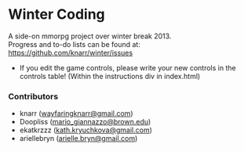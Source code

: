 Winter Coding
=============

A side-on mmorpg project over winter break 2013.  
Progress and to-do lists can be found at: https://github.com/knarr/winter/issues

* If you edit the game controls, please write your new controls in the controls table!
(Within the instructions div in index.html)

### Contributors
* knarr (wayfaringknarr@gmail.com)
* Doopliss (mario_giannazzo@brown.edu)
* ekatkrzzz (kath.kryuchkova@gmail.com)
* ariellebryn (arielle.bryn@gmail.com)